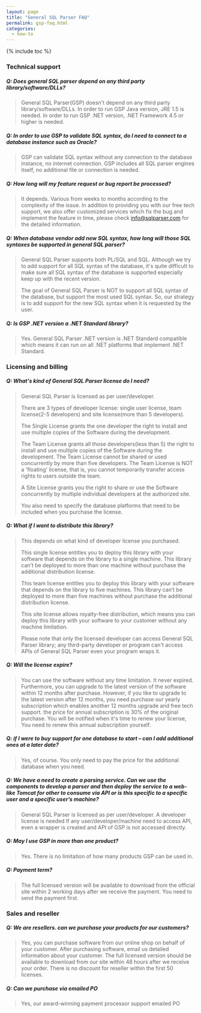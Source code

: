 ```yaml
---
layout: page
title: "General SQL Parser FAQ"
permalink: gsp-faq.html
categories:
  - how-to
---
```


{% include toc %}

### Technical support

##### Q: Does general SQL parser depend on any third party library/software/DLLs?
> General SQL Parser(GSP) doesn't depend on any third party library/software/DLLs.  In order to run GSP Java version, JRE 1.5 is needed. In order to run GSP .NET version, .NET Framework 4.5 or higher is needed.

##### Q: In order to use GSP to validate SQL syntax, do I need to connect to a database instance such as Oracle?
> GSP can validate SQL syntax without any connection to the database instance, no internet connection. GSP includes all SQL parser engines itself, no additional file or connection is needed.

##### Q: How long will my feature request or bug report be processed?
> It depends. Various from weeks to months according to the complexity of the issue. 
> In addition to providing you with our free tech support, 
> we also offer customized services which fix the bug and implement the feature in time, please check info@sqlparser.com for the detailed information.

##### Q: When database vendor add new SQL syntax, how long will those SQL syntaxes be supported in general SQL parser?
> General SQL Parser supports both PL/SQL and SQL. Although we try to add support for all SQL syntax of the database, it's quite difficult to make sure all SQL syntax of the database is supported especially keep up with the recent version. 
> 
> The goal of General SQL Parser is NOT to support all SQL syntax of the database, but support the most used SQL syntax. So, our strategy is to add support for the new SQL syntax when it is requested by the user.

##### Q: Is GSP .NET version a .NET Standard library?
> Yes. General SQL Parser .NET version is .NET Standard compatible which means it can run on all .NET platforms that implement .NET Standard.

### Licensing and billing

##### Q: What's kind of General SQL Parser license do I need?
> General SQL Parser is licensed as per user/developer. 
>
> There are 3 types of developer license: single user license, team license(2-5 developers) and site license(more than 5 developers). 
>
> The Single License grants the one developer the right to install and use multiple copies of the Software during the development.
>
> The Team License grants all those developers(less than 5) the right to install and use multiple copies of the Software during the development. 
> The Team License cannot be shared or used concurrently by more than five developers. 
> The Team License is NOT a 'floating' license, that is, you cannot temporarily transfer access rights to users outside the team.
> 
> A Site License grants you the right to share or use the Software concurrently by multiple individual developers at the authorized site.
>
>You also need to specify the database platforms that need to be included when you purchase the license.
>

##### Q: What if I want to distribute this library?
> This depends on what kind of developer license you purchased.
> 
> This single license entitles you to deploy this library with your software that depends on the library to a single machine. This library can’t be deployed to more than one machine without purchase the additional distribution license.
>
> This team license entitles you to deploy this library with your software that depends on the library to five machines. This library can’t be deployed to more than five machines without purchase the additional distribution license.
>
> This site license allows royalty-free distribution, which means you can deploy this library with your software to your customer without any machine limitation.
>
> Please note that only the licensed developer can access General SQL Parser library; any third-party developer or program can't access APIs of General SQL Parser even your program wraps it.

##### Q: Will the license expire?
> You can use the software without any time limitation. It never expired. Furthermore, you can upgrade to the latest version of the software within 12 months after purchase.
> However, if you like to upgrade to the latest version after 12 months, you need purchase our yearly subscription which enables another 12 months upgrade and free tech support.
> the price for annual subscription is 30% of the original purchase. You will be notified when it's time to renew your license, You need to renew this annual subscription yourself.

##### Q: if I were to buy support for one database to start – can I add additional ones at a later date?
> Yes, of course. You only need to pay the price for the additional database when you need.

##### Q: We have a need to create a parsing service. Can we use the components to develop a parser and then deploy the service to a web-like Tomcat for other to consume via API or is this specific to a specific user and a  specific user’s machine?
> General SQL Parser is licensed as per user/developer. A developer license is needed If any user/developer/machine need to access API, even a wrapper is created and API of GSP is not accessed directly. 

##### Q: May I use GSP in more than one product?
> Yes. There is no limitation of how many products GSP can be used in.

##### Q: Payment term?
> The full licensed version will be available to download from the official site within 2 working days after we receive the payment. You need to send the payment first.
  
### Sales and reseller

##### Q: We are resellers. can we purchase your products for our customers?
> Yes, you can purchase software from our online shop on behalf of your customer. After purchasing software, email us detailed information about your customer. The full licensed version should be available to download from our site within 48 hours after we receive your order. 
There is no discount for reseller within the first 50 licenses.

##### Q: Can we purchase via emailed PO
> Yes, our  award-winning payment processor support emailed PO